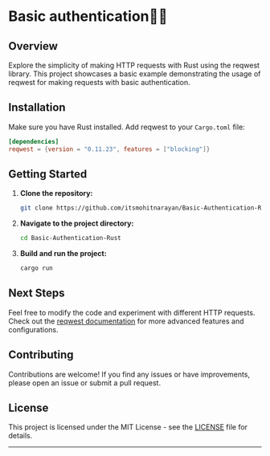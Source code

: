 # Basic authentication🦀🌐

## Overview
Explore the simplicity of making HTTP requests with Rust using the reqwest library. This project showcases a basic example demonstrating the usage of reqwest for making requests with basic authentication.

## Installation
Make sure you have Rust installed. Add reqwest to your `Cargo.toml` file:

```toml
[dependencies]
reqwest = {version = "0.11.23", features = ["blocking"]}
```


## Getting Started
1. **Clone the repository:**
   ```bash
   git clone https://github.com/itsmohitnarayan/Basic-Authentication-Rust.git
   ```
2. **Navigate to the project directory:**
   ```bash
   cd Basic-Authentication-Rust
   ```
3. **Build and run the project:**
   ```bash
   cargo run
   ```

## Next Steps
Feel free to modify the code and experiment with different HTTP requests. Check out the [reqwest documentation](https://docs.rs/reqwest) for more advanced features and configurations.

## Contributing
Contributions are welcome! If you find any issues or have improvements, please open an issue or submit a pull request.

## License
This project is licensed under the MIT License - see the [LICENSE](LICENSE) file for details.

--------------------------------------------------------
